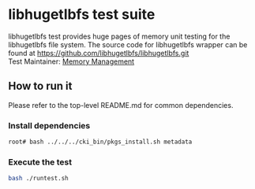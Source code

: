 # libhugetlbfs test suite
libhugetlbfs test provides huge pages of memory unit testing for the 
libhugetlbfs file system. The source code for libhugetlbfs wrapper can be 
found at https://github.com/libhugetlbfs/libhugetlbfs.git \
Test Maintainer: [Memory Management](mailto:mm-qe@redhat.com) 

## How to run it
Please refer to the top-level README.md for common dependencies.

### Install dependencies
```bash
root# bash ../../../cki_bin/pkgs_install.sh metadata
```

### Execute the test
```bash
bash ./runtest.sh
```
